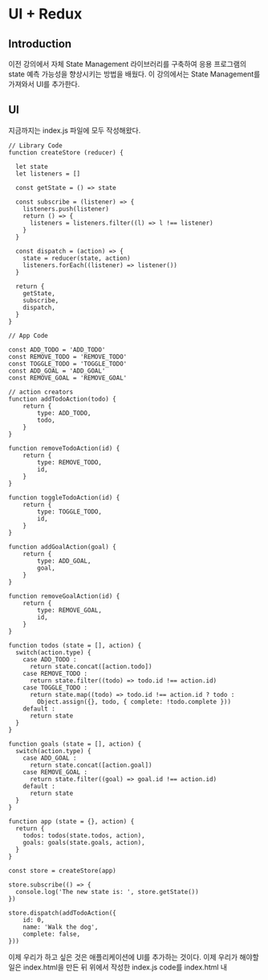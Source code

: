 # UI + Redux



## Introduction

이전 강의에서 자체 State Management 라이브러리를 구축하여 응용 프로그램의 state 예측 가능성을 향상시키는 방법을 배웠다. 이 강의에서는 State Management를 가져와서 UI를 추가한다.



## UI

지금까지는 index.js 파일에 모두 작성해왔다.

```react
// Library Code
function createStore (reducer) {

  let state
  let listeners = []

  const getState = () => state

  const subscribe = (listener) => {
    listeners.push(listener)
    return () => {
      listeners = listeners.filter((l) => l !== listener)
    }
  }

  const dispatch = (action) => {
    state = reducer(state, action)
    listeners.forEach((listener) => listener())
  }

  return {
    getState,
    subscribe,
    dispatch,
  }
}

// App Code

const ADD_TODO = 'ADD_TODO'
const REMOVE_TODO = 'REMOVE_TODO'
const TOGGLE_TODO = 'TOGGLE_TODO'
const ADD_GOAL = 'ADD_GOAL'
const REMOVE_GOAL = 'REMOVE_GOAL'

// action creators
function addTodoAction(todo) {
    return {
        type: ADD_TODO,
        todo,
    }
}

function removeTodoAction(id) {
    return {
        type: REMOVE_TODO,
        id,
    }
}

function toggleTodoAction(id) {
    return {
        type: TOGGLE_TODO,
        id,
    }
}

function addGoalAction(goal) {
    return {
        type: ADD_GOAL,
        goal,
    }
}

function removeGoalAction(id) {
    return {
        type: REMOVE_GOAL,
        id,
    }
}

function todos (state = [], action) {
  switch(action.type) {
    case ADD_TODO :
      return state.concat([action.todo])
    case REMOVE_TODO :
      return state.filter((todo) => todo.id !== action.id)
    case TOGGLE_TODO :
      return state.map((todo) => todo.id !== action.id ? todo :
        Object.assign({}, todo, { complete: !todo.complete }))
    default :
      return state
  }
}

function goals (state = [], action) {
  switch(action.type) {
    case ADD_GOAL :
      return state.concat([action.goal])
    case REMOVE_GOAL :
      return state.filter((goal) => goal.id !== action.id)
    default :
      return state
  }
}

function app (state = {}, action) {
  return {
    todos: todos(state.todos, action),
    goals: goals(state.goals, action),
  }
}

const store = createStore(app)

store.subscribe(() => {
  console.log('The new state is: ', store.getState())
})

store.dispatch(addTodoAction({
	id: 0,
    name: 'Walk the dog',
    complete: false,
}))
```



이제 우리가 하고 싶은 것은 애플리케이션에 UI를 추가하는 것이다. 이제 우리가 해야할 일은 index.html을 만든 뒤 위에서 작성한 index.js code를 index.html 내 <script> 태그를 활용해 넣어보자.



index.html

```html
<!-- index.html -->

<!DOCTYPE HTML>

<!DOCTYPE html>
<html lang="ko">
  <head>
    <title>Udacity Todos Goals</title>
  </head>
  <body>
    <script type="text/javascript">
      function createStore(reducer) {
        let state;
        let listeners = [];

        const getState = () => state;

        const subscribe = listener => {
          listeners.push(listener);
          return () => {
            listeners = listeners.filter(l => l !== listener);
          };
        };

        const dispatch = action => {
          state = reducer(state, action);
          listeners.forEach(listener => listener());
        };

        return {
          getState,
          subscribe,
          dispatch
        };
      }

      // App Code

      const ADD_TODO = 'ADD_TODO';
      const REMOVE_TODO = 'REMOVE_TODO';
      const TOGGLE_TODO = 'TOGGLE_TODO';
      const ADD_GOAL = 'ADD_GOAL';
      const REMOVE_GOAL = 'REMOVE_GOAL';

      // action creators
      function addTodoAction(todo) {
        return {
          type: ADD_TODO,
          todo
        };
      }

      function removeTodoAction(id) {
        return {
          type: REMOVE_TODO,
          id
        };
      }

      function toggleTodoAction(id) {
        return {
          type: TOGGLE_TODO,
          id
        };
      }

      function addGoalAction(goal) {
        return {
          type: ADD_GOAL,
          goal
        };
      }

      function removeGoalAction(id) {
        return {
          type: REMOVE_GOAL,
          id
        };
      }

      function todos(state = [], action) {
        switch (action.type) {
          case ADD_TODO:
            return state.concat([action.todo]);
          case REMOVE_TODO:
            return state.filter(todo => todo.id !== action.id);
          case TOGGLE_TODO:
            return state.map(todo =>
              todo.id !== action.id
                ? todo
                : Object.assign({}, todo, { complete: !todo.complete })
            );
          default:
            return state;
        }
      }

      function goals(state = [], action) {
        switch (action.type) {
          case ADD_GOAL:
            return state.concat([action.goal]);
          case REMOVE_GOAL:
            return state.filter(goal => goal.id !== action.id);
          default:
            return state;
        }
      }

      function app(state = {}, action) {
        return {
          todos: todos(state.todos, action),
          goals: goals(state.goals, action)
        };
      }

      const store = createStore(app);

      store.subscribe(() => {
        console.log('The new state is: ', store.getState());
      });

      store.dispatch(
        addTodoAction({
          id: 0,
          name: 'Walk the dog',
          complete: false
        })
      );
    </script>
  </body>
</html>
```



### What We're Going to Build

index.html 파일이 있고 모든 JavaScript 코드가 <script> 태그로 전송되었으므로 사용자 인터페이스에서 추가를 시작하겠습니다. 프로젝트에는 두 가지 상태가 있으므로 두 가지 영역이 필요합니다.



1. Todo list area
2. Goals area

![Screenshot of the Todo List app.](https://video.udacity-data.com/topher/2018/March/5abbeeea_nd019-redux-l2-basic-ui/nd019-redux-l2-basic-ui.jpg)

위 이미지는 최종적으로 만들고자하는 UI이다.



우리는 이미 애플리케이션의 Redux 부분이 작동하고 있지만 지금까지 Redux Store와 상호 작용하기 위해 코드 스니펫을 수동으로 실행했습니다. 브라우저를 사용하여 상점과 상호 작용할 수 있도록 위의 UI를 작성하십시오.



기본적으로 Library Code는 응용 프로그램의 상태를 관리한다. 아래와 같이 body 영역에 아래 코드를 추가한다.

```html
<body>
    <div>
    	<h1>Todo List</h1>
	    <input id='todo' type='text' placeholder='Add Todo' />
    	<button id='todoBtn'>Add Todo</button>
	    <ul id='todos'></ul>
  </div>
  <div>
	    <h1>Goals</h1>
	    <input id='goal' type='text' placeholder='Add Goal' />
    	<button id='goalBtn'>Add Goal</button>
	    <ul id='goals'></ul>
  </div>
    
{...}
</body>
```



### Summary

이 섹션에서는 애플리케이션에 최소한의 UI를 추가했습니다. 하지만 앱의 실제 상태는 전혀 바뀌지 않았습니다.

다음 섹션에서는 UI를 통해 컨텐츠를 입력하면 애플리케이션의 상태가 업데이트되도록 반짝이는 새로운 UI를 상태에 연결합니다.
